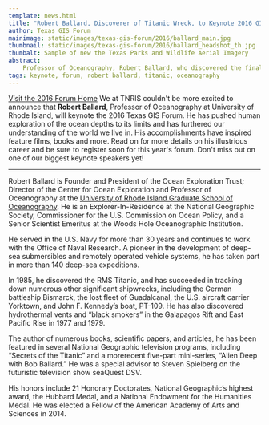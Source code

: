 ```yaml
---
template: news.html
title: "Robert Ballard, Discoverer of Titanic Wreck, to Keynote 2016 GIS Forum"
author: Texas GIS Forum
mainimage: static/images/texas-gis-forum/2016/ballard_main.jpg
thumbnail: static/images/texas-gis-forum/2016/ballard_headshot_th.jpg
thumbalt: Sample of new the Texas Parks and Wildlife Aerial Imagery
abstract:
    Professor of Oceanography, Robert Ballard, who discovered the final resting place of the Titanic and many other shipwrecks, will be a keynote at this year's GIS Forum.
tags: keynote, forum, robert ballard, titanic, oceanography
---
```

<p class="lead"><a class="btn btn-lg btn-success pull-right" href="{{m.link('texas-gis-forum/2016/index')}}">Visit the 2016 Forum Home</a> We at TNRIS couldn't be more excited to announce that <strong>Robert Ballard</strong>, Professor of Oceanography at University of Rhode Island, will keynote the 2016 Texas GIS Forum. He has pushed human exploration of the ocean depths to its limits and has furthered our understanding of the world we live in. His accomplishments have inspired feature films, books and more. Read on for more details on his illustrious career and be sure to register soon for this year's forum. Don't miss out on one of our biggest keynote speakers yet!</p>

****

Robert Ballard is Founder and President of the Ocean Exploration Trust; Director of the Center for Ocean Exploration and Professor of Oceanography at the [University of Rhode Island Graduate School of Oceanography](http://www.gso.uri.edu/). He is an Explorer-In-Residence at the National Geographic Society, Commissioner for the U.S. Commission on Ocean Policy, and a Senior Scientist Emeritus at the Woods Hole Oceanographic Institution.

He served in the U.S. Navy for more than 30 years and continues to work with the Office of Naval Research. A pioneer in the development of deep-sea submersibles and remotely operated vehicle systems, he has taken part in more than 140 deep-sea expeditions. 

In 1985, he discovered the RMS Titanic, and has succeeded in tracking down numerous other significant shipwrecks, including the German battleship Bismarck, the lost fleet of Guadalcanal, the U.S. aircraft carrier Yorktown, and John F. Kennedy’s boat, PT-109. He has also discovered hydrothermal vents and “black smokers” in the Galapagos Rift and East Pacific Rise in 1977 and 1979. 

The author of numerous books, scientific papers, and articles, he has been featured in several National Geographic television programs, including “Secrets of the Titanic” and a morerecent five-part mini-series, “Alien Deep with Bob Ballard.” He was a special advisor to Steven Spielberg on the futuristic television show seaQuest DSV.

His honors include 21 Honorary Doctorates, National Geographic’s highest award, the Hubbard Medal, and a National Endowment for the Humanities Medal. He was elected a Fellow of the American Academy of Arts and Sciences in 2014.

